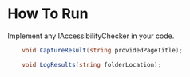 # How To Run
Implement any IAccessibilityChecker in your code.
```c#
    void CaptureResult(string providedPageTitle);

    void LogResults(string folderLocation);
```